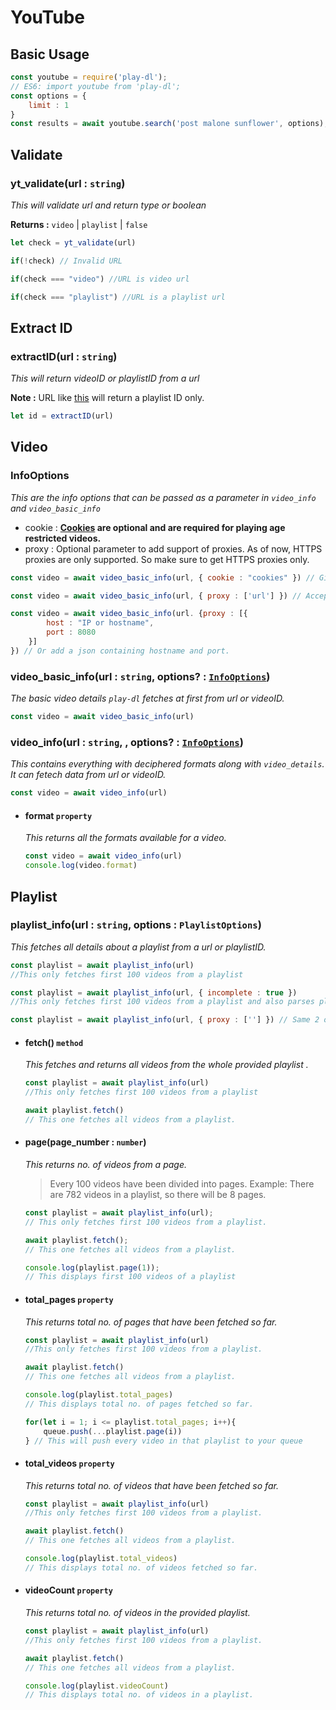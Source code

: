 # YouTube

## Basic Usage

```js
const youtube = require('play-dl');
// ES6: import youtube from 'play-dl';
const options = {
    limit : 1
}
const results = await youtube.search('post malone sunflower', options);
```

## Validate

### yt_validate(url : `string`)

_This will validate url and return type or boolean_

**Returns :** `video` | `playlist` | `false`

```js
let check = yt_validate(url)

if(!check) // Invalid URL

if(check === "video") //URL is video url

if(check === "playlist") //URL is a playlist url
```

## Extract ID

### extractID(url : `string`)

_This will return videoID or playlistID from a url_

**Note :** URL like [this](https://www.youtube.com/watch?v=E2gHczUOCGI&list=PLUt3leKZfbZqLzLwcQMYPBdbe7i7KRCOP&index=2) will return a playlist ID only.

```js
let id = extractID(url)
```

## Video

### InfoOptions

_This are the info options that can be passed as a parameter in `video_info` and `video_basic_info`_

-   cookie : **[Cookies](https://github.com/play-dl/play-dl/discussions/34) are optional and are required for playing age restricted videos.**
-   proxy : Optional parameter to add support of proxies. As of now, HTTPS proxies are only supported. So make sure to get HTTPS proxies only.

```js
const video = await video_basic_info(url, { cookie : "cookies" }) // Gives cookies support

const video = await video_basic_info(url, { proxy : ['url'] }) // Accepts a url which has port in in it.

const video = await video_basic_info(url. {proxy : [{
        host : "IP or hostname",
        port : 8080
    }]
}) // Or add a json containing hostname and port.
```

### video_basic_info(url : `string`, options? : [`InfoOptions`]())

_The basic video details `play-dl` fetches at first from url or videoID._

```js
const video = await video_basic_info(url)
```

### video_info(url : `string`, , options? : [`InfoOptions`]())

_This contains everything with deciphered formats along with `video_details`. It can fetech data from url or videoID._

```js
const video = await video_info(url)
```

-   #### format `property`

    _This returns all the formats available for a video._

    ```js
    const video = await video_info(url)
    console.log(video.format)
    ```

## Playlist

### playlist_info(url : `string`, options : `PlaylistOptions`)

_This fetches all details about a playlist from a url or playlistID._

```js
const playlist = await playlist_info(url)
//This only fetches first 100 videos from a playlist

const playlist = await playlist_info(url, { incomplete : true })
//This only fetches first 100 videos from a playlist and also parses playlist with hidden videos

const playlist = await playlist_info(url, { proxy : [''] }) // Same 2 options as mentioned in InfoOptions
```

-   #### fetch() `method`

    _This fetches and returns all videos from the whole provided playlist ._

    ```js
    const playlist = await playlist_info(url)
    //This only fetches first 100 videos from a playlist

    await playlist.fetch()
    // This one fetches all videos from a playlist.
    ```

-   #### page(page_number : `number`)

    _This returns no. of videos from a page._

    > Every 100 videos have been divided into pages.
    > Example: There are 782 videos in a playlist, so there will be 8 pages.

    ```js
    const playlist = await playlist_info(url);
    // This only fetches first 100 videos from a playlist.

    await playlist.fetch();
    // This one fetches all videos from a playlist.

    console.log(playlist.page(1));
    // This displays first 100 videos of a playlist

    ```

-   #### total_pages `property`

    _This returns total no. of pages that have been fetched so far._

    ```js
    const playlist = await playlist_info(url)
    //This only fetches first 100 videos from a playlist.

    await playlist.fetch()
    // This one fetches all videos from a playlist.

    console.log(playlist.total_pages)
    // This displays total no. of pages fetched so far.

    for(let i = 1; i <= playlist.total_pages; i++){
        queue.push(...playlist.page(i))
    } // This will push every video in that playlist to your queue
    ```

-   #### total_videos `property`

    _This returns total no. of videos that have been fetched so far._

    ```js
    const playlist = await playlist_info(url)
    //This only fetches first 100 videos from a playlist.

    await playlist.fetch()
    // This one fetches all videos from a playlist.

    console.log(playlist.total_videos)
    // This displays total no. of videos fetched so far.
    ```

-   #### videoCount `property`

    _This returns total no. of videos in the provided playlist._

    ```js
    const playlist = await playlist_info(url)
    //This only fetches first 100 videos from a playlist.

    await playlist.fetch()
    // This one fetches all videos from a playlist.

    console.log(playlist.videoCount)
    // This displays total no. of videos in a playlist.
    ```

